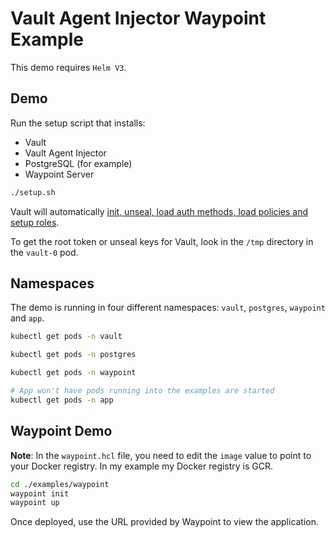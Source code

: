 # Vault Agent Injector Waypoint Example

This demo requires `Helm V3`.

## Demo

Run the setup script that installs:

* Vault
* Vault Agent Injector
* PostgreSQL (for example)
* Waypoint Server

```bash
./setup.sh
```

Vault will automatically [init, unseal, load auth methods, load policies and setup roles](https://github.com/jasonodonnell/vault-agent-demo/blob/hashiconf/configs/bootstrap.sh).

To get the root token or unseal keys for Vault, look in the `/tmp` directory in the `vault-0` pod.

## Namespaces

The demo is running in four different namespaces: `vault`, `postgres`, `waypoint` and `app`.

```bash
kubectl get pods -n vault

kubectl get pods -n postgres

kubectl get pods -n waypoint

# App won't have pods running into the examples are started
kubectl get pods -n app
```

## Waypoint Demo

**Note**: In the `waypoint.hcl` file, you need to edit the `image` value to point to your Docker registry. In my example my Docker registry is GCR.

```bash
cd ./examples/waypoint
waypoint init
waypoint up
```

Once deployed, use the URL provided by Waypoint to view the application.
